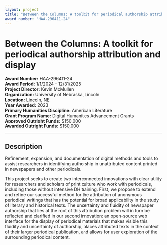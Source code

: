 ```yaml
---
layout: project
title: "Between the Columns: A toolkit for periodical authorship attribution and display"
award_number: "HAA-296411-24"
---
```



# Between the Columns: A toolkit for periodical authorship attribution and display

**Award Number:** HAA-296411-24  
**Award Period:** 1/1/2024 - 12/31/2025  
**Project Director:** Kevin  McMullen  
**Organization:** University of Nebraska, Lincoln  
**Location:** Lincoln, NE  
**Year Awarded:** 2023  
**Primary Humanities Discipline:** American Literature  
**Grant Program Name:** Digital Humanities Advancement Grants  
**Approved Outright Funds:** $150,000  
**Awarded Outright Funds:** $150,000  

---

## Description

<p>Refinement, expansion, and documentation of digital methods and tools to assist researchers in identifying authorship in unattributed content printed in newspapers and other periodicals.</p>
<p>This project seeks to create two interconnected innovations with clear utility for researchers and scholars of print culture who work with periodicals, including those without intensive DH training. First, we propose to extend and refine our successful method for the attribution of anonymous periodical writings that has the potential for broad applicability in the study of literary and historical texts. The uncertainty and fluidity of newspaper authorship that lies at the root of this attribution problem will in turn be reflected and clarified in our second innovation: an open-source web interface for the display of periodical materials that makes visible this fluidity and uncertainty of authorship, places attributed texts in the context of their larger periodical publication, and allows for user exploration of the surrounding periodical content.</p>
